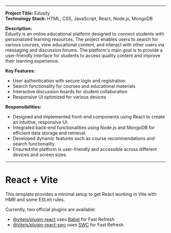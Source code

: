 
---------------------------------------------------------------------------------------------------------------

**Project Title:** Edusity  
**Technology Stack:** HTML, CSS, JavaScript, React, Node.js, MongoDB

**Description:**  
Edusity is an online educational platform designed to connect students with personalized learning resources. The project enables users to search for various courses, view educational content, and interact with other users via messaging and discussion forums. The platform's main goal is to provide a user-friendly interface for students to access quality content and improve their learning experience.

**Key Features:**
- User authentication with secure login and registration
- Search functionality for courses and educational materials
- Interactive discussion boards for student collaboration
- Responsive UI optimized for various devices

**Responsibilities:**
- Designed and implemented front-end components using React to create an intuitive, responsive UI.
- Integrated back-end functionalities using Node.js and MongoDB for efficient data storage and retrieval.
- Developed dynamic features such as course recommendations and search functionality.
- Ensured the platform is user-friendly and accessible across different devices and screen sizes.

---------------------------------------------------------------------------------------------------------------



# React + Vite

This template provides a minimal setup to get React working in Vite with HMR and some ESLint rules.

Currently, two official plugins are available:

- [@vitejs/plugin-react](https://github.com/vitejs/vite-plugin-react/blob/main/packages/plugin-react/README.md) uses [Babel](https://babeljs.io/) for Fast Refresh
- [@vitejs/plugin-react-swc](https://github.com/vitejs/vite-plugin-react-swc) uses [SWC](https://swc.rs/) for Fast Refresh
